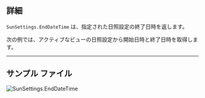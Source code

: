 ## 詳細
`SunSettings.EndDateTime` は、指定された日照設定の終了日時を返します。

次の例では、アクティブなビューの日照設定から開始日時と終了日時を取得します。
___
## サンプル ファイル

![SunSettings.EndDateTime](./Revit.Elements.SunSettings.EndDateTime_img.jpg)
